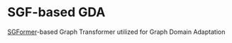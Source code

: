 # SGF-based GDA
[SGFormer](https://github.com/qitianwu/SGFormer/tree/main)-based Graph Transformer utilized for Graph Domain Adaptation
